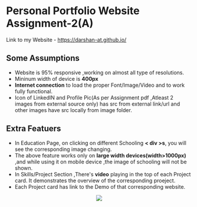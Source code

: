 # Personal Portfolio Website  Assignment-2(A)

Link to my Website - https://darshan-at.github.io/

## Some Assumptions
- Website is 95% responsive ,working on almost all type of resolutions.
- Mininum width of device is **400px**
- **Internet connection** to load the proper Font/Image/Video and to work fully functional.
- Icon of LinkedIN and Profile Pic(As per Assignment pdf ,Atleast 2 images from external source only) has src from external link/url and other images have src locally from image folder.

## Extra Featuers
- In Education Page, on clicking on different Schooling **< div >s**, you will see the corresponding image changing.
- The above feature works only on **large width devices(width>1000px)** ,and while using it on mobile device ,the image of schooling will not be shown.
- In Skills/Project Section ,There's **video** playing in the top of each Project card. It demonstrates the overview of the corresponding proeject.
- Each Project card has link to the Demo of that corresponding website.

<p align='center'>
  <a href="#"><img src="https://visitor-badge.glitch.me/badge?page_id=https://darshan-at.github.io/"></a>
 </p>

